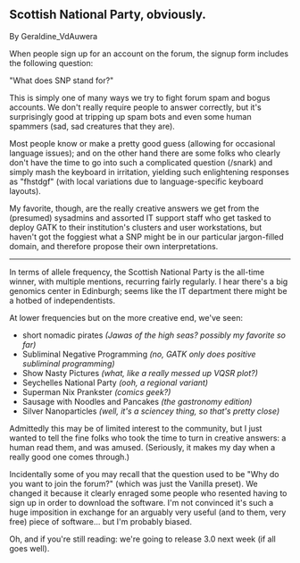 ## Scottish National Party, obviously.

By Geraldine_VdAuwera

<p>When people sign up for an account on the forum, the signup form includes the following question:</p>

<p>"What does SNP stand for?"</p>

<p>This is simply one of many ways we try to fight forum spam and bogus accounts. We don't really require people to answer correctly, but it's surprisingly good at tripping up spam bots and even some human spammers (sad, sad creatures that they are).</p>

<p>Most people know or make a pretty good guess (allowing for occasional language issues); and on the other hand there are some folks who clearly don't have the time to go into such a complicated question (/snark) and simply mash the keyboard in irritation, yielding such enlightening responses as "fhstdgf" (with local variations due to language-specific keyboard layouts).</p>

<p>My favorite, though, are the really creative answers we get from the (presumed) sysadmins and assorted IT support staff who get tasked to deploy GATK to their institution's clusters and user workstations, but haven't got the foggiest what a SNP might be in our particular jargon-filled domain, and therefore propose their own interpretations.</p>

<hr></hr><p>In terms of allele frequency, the Scottish National Party is the all-time winner, with multiple mentions, recurring fairly regularly. I hear there's a big genomics center in Edinburgh; seems like the IT department there might be a hotbed of independentists.</p>

<p>At lower frequencies but on the more creative end, we've seen:</p>

<ul><li>short nomadic pirates <em>(Jawas of the high seas? possibly my favorite so far)</em></li>
<li>Subliminal Negative Programming <em>(no, GATK only does positive subliminal programming)</em></li>
<li>Show Nasty Pictures <em>(what, like a really messed up VQSR plot?)</em></li>
<li>Seychelles National Party <em>(ooh, a regional variant)</em></li>
<li>Superman Nix Prankster <em>(comics geek?)</em></li>
<li>Sausage with Noodles and Pancakes <em>(the gastronomy edition)</em></li>
<li>Silver Nanoparticles <em>(well, it's a sciencey thing, so that's pretty close)</em></li>
</ul><p>Admittedly this may be of limited interest to the community, but I just wanted to tell the fine folks who took the time to turn in creative answers: a human read them, and was amused. (Seriously, it makes my day when a really good one comes through.)</p>

<p>Incidentally some of you may recall that the question used to be "Why do you want to join the forum?" (which was just the Vanilla preset). We changed it because it clearly enraged some people who resented having to sign up in order to download the software. I'm not convinced it's such a huge imposition in exchange for an arguably very useful (and to them, very free) piece of software... but I'm probably biased.</p>

<p>Oh, and if you're still reading: we're going to release 3.0 next week (if all goes well).</p>
